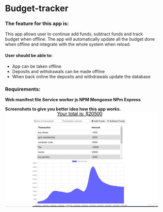 # Budget-tracker #

### The feature for this app is: ###

This app allows user to continue add funds, subtract funds and track budget when offline. The app will automatically update all the budget done when offline and integrate with the whole system when reload. 

#### User should be able to: ####

* App can be taken offline
* Deposits and withdrawals can be made offline
* When back online the deposits and withdrawals update the database

### Requirements: ###
__Web manifest file Service worker js NPM Mongoose NPm Express__

**Screenshots to give you better idea how this app works.**
![bugetchart](public/images/ssh1.jpg)

